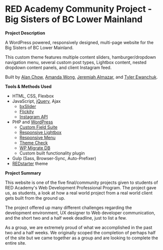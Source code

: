 # RED Academy Community Project - Big Sisters of BC Lower Mainland

**Project Description**

A WordPress powered, responsively designed, multi-page website for the Big Sisters of BC Lower Mainland.

This custom theme features multiple content sliders, hamburger/dropdown navigation menu, several custom post types, Lightbox content, nested dropdown content panels, and client Instagram feed.

Built by [Alan Chow](https://github.com/alanchow01), [Amanda Wong](https://github.com/amanda-wong), [Jeremiah Almazar](https://github.com/jemalmazar), and [Tyler Ewanchuk](https://github.com/tylere5).

**Tools & Methods Used**

- HTML, CSS, Flexbox
- JavaScript, [jQuery](https://jquery.com/), Ajax
  - [bxSlider](http://bxslider.com/)
  - [Flickity](http://flickity.metafizzy.co/)
  - [Instagram API](https://www.instagram.com/developer/)
- PHP and [WordPress](https://en-ca.wordpress.org/)
  - [Custom Field Suite](https://en-ca.wordpress.org/plugins/custom-field-suite/)
  - [Responsive Lightbox](https://en-ca.wordpress.org/plugins/responsive-lightbox/)
  - [Responsive Menu](https://en-ca.wordpress.org/plugins/responsive-menu/)
  - [Theme Check](https://wordpress.org/plugins/theme-check/)
  - [WP Migrate DB](https://en-ca.wordpress.org/plugins/wp-migrate-db/)
  - Custom built functionality plugin
- Gulp (Sass, Browser-Sync, Auto-Prefixer)
- [REDstarter](https://github.com/redacademy/redstarter) theme

**Project Summary**

This website is one of the five final/community projects given to students of RED Academy's Web Development Professional Program. The project gave us, as students, a look at how a real world project from a real world client gets built from the ground up.

The project offered up many different challenges regarding the development environment, UX designer to Web developer communication, and the short two and a half week deadline, just to list a few.

As a group, we are extremely proud of what we accomplished in the past two and a half weeks. We originally scoped the completion of perhaps half of the site but we came together as a group and are looking to complete the entire site.
